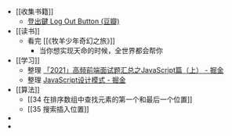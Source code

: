 - [[收集书籍]]
	- [登出鍵 Log Out Button (豆瓣)](https://book.douban.com/subject/35666066/)
- [[读书]]
	- 看完 [[《牧羊少年奇幻之旅》]]
		- 当你想实现天命的时候，全世界都会帮你
- [[学习]]
	- 整理 [「2021」高频前端面试题汇总之JavaScript篇（上） - 掘金](https://juejin.cn/post/6940945178899251230#heading-20)
	- 整理 [JavaScript设计模式 - 掘金](https://juejin.cn/post/6844903503266054157)
- [[算法]]
	- [[34 在排序数组中查找元素的第一个和最后一个位置]]
	- [[35 搜索插入位置]]
-
-